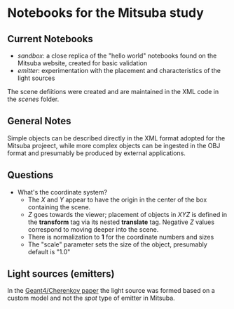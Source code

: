 # Notebooks for the Mitsuba study

## Current Notebooks

* _sandbox_: a close replica of the "hello world" notebooks found on the Mitsuba website, created for basic validation
* _emitter_: experimentation with the placement and characteristics of the light sources

The scene defiitions were created and are maintained in the XML code in the _scenes_ folder.

## General Notes

Simple objects can be described directly in the XML format adopted for the Mitsuba
projeect, while more complex objects can be ingested in the OBJ format and presumably
be produced by external applications.


## Questions

* What's the coordinate system?
   * The _X_ and _Y_ appear to have the origin in the center of the box containing the scene.
   * _Z_ goes towards the viewer; placement of objects in _XYZ_ is defined in the __transform__ tag via
   its nested __translate__ tag. Negative _Z_ values correspond to moving deeper into the scene.
   * There is normalization to **1** for the coordinate numbers and sizes
   * The "scale" parameter sets the size of the object, presumably default is "1.0"

## Light sources (emitters)

In the [Geant4/Cherenkov paper](https://arxiv.org/pdf/2309.12496) the light source was formed based on a custom model and
not the _spot_ type of emitter in Mitsuba.

